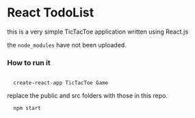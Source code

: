 
# React TodoList 

this is a very simple TicTacToe application written using React.js

the `node_modules` have not been uploaded.

<h3>How to run it</h3> 

```

  create-react-app TicTacToe Game

```

replace the public and src folders with those in this repo. 
```
  npm start
```
